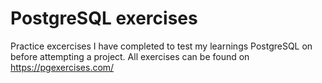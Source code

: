 
# PostgreSQL exercises

Practice excercises I have completed to test my learnings PostgreSQL on before attempting a project. All exercises can be found on https://pgexercises.com/
